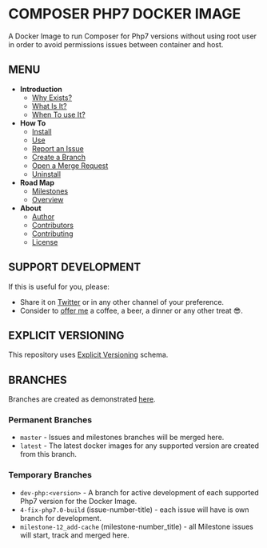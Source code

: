 # COMPOSER PHP7 DOCKER IMAGE

A Docker Image to run Composer for Php7 versions without using root user in order to avoid permissions issues between
container and host.


## MENU

* **Introduction**
    + [Why Exists?](https://gitlab.com/exadra37-docker-images/php7/composer/blob/master/docs/introduction/why_exists.md)
    + [What Is It?](https://gitlab.com/exadra37-docker-images/php7/composer/blob/master/docs/introduction/what_is_it.md)
    + [When To use It?](https://gitlab.com/exadra37-docker-images/php7/composer/blob/master/docs/introduction/when_to_use_it.md)
* **How To**
    + [Install](https://gitlab.com/exadra37-docker-images/php7/composer/blob/master/docs/how-to/install.md)
    + [Use](https://gitlab.com/exadra37-docker-images/php7/composer/blob/master/docs/how-to/use.md)
    + [Report an Issue](https://gitlab.com/exadra37-docker-images/php7/composer/blob/master/docs/how-to/create_an_issue.md)
    + [Create a Branch](https://gitlab.com/exadra37-docker-images/php7/composer/blob/master/docs/how-to/create_branches.md)
    + [Open a Merge Request](https://gitlab.com/exadra37-docker-images/php7/composer/blob/master/docs/how-to/create_a_merge_request.md)
    + [Uninstall](https://gitlab.com/exadra37-docker-images/php7/composer/blob/master/docs/how-to/uninstall.md)
* **Road Map**
    + [Milestones](https://gitlab.com/exadra37-docker-images/php7/composer/milestones)
    + [Overview](https://gitlab.com/exadra37-docker-images/php7/composer/boards)
* **About**
    + [Author](https://gitlab.com/exadra37-docker-images/php7/composer/AUTHOR.md)
    + [Contributors](https://gitlab.com/exadra37-docker-images/php7/composer/CONTRIBUTORS.md)
    + [Contributing](https://gitlab.com/exadra37-docker-images/php7/composer/CONTRIBUTING.md)
    + [License](https://gitlab.com/exadra37-docker-images/php7/composer/LICENSE)


## SUPPORT DEVELOPMENT

If this is useful for you, please:

* Share it on [Twitter](https://twitter.com/home?status=Try%20%23DockerPhp7Composer%20to%20manage%20dependencies%20with%20%23composer%20https%3A//gitlab.com/exadra37-docker-images/php7/composer%20by%20%40Exadra37%20%23phpapp%20%23php%20%23php7%20%23phpdeveloper%20%23laravel) or in any other channel of your preference.
* Consider to [offer me](https://www.paypal.me/exadra37) a coffee, a beer, a dinner or any other treat 😎.


## EXPLICIT VERSIONING

This repository uses [Explicit Versioning](https://gitlab.com/exadra37-versioning/explicit-versioning) schema.


## BRANCHES

Branches are created as demonstrated [here](docs/how-to/create_branches.md).

### Permanent Branches

* `master` - Issues and milestones branches will be merged here.
* `latest` - The latest docker images for any supported version are created from this branch.

### Temporary Branches

* `dev-php:<version>` - A branch for active development of each supported Php7 version for the Docker Image.
* `4-fix-php7.0-build` (issue-number-title) - each issue will have is own branch for development.
* `milestone-12_add-cache` (milestone-number_title) - all Milestone issues will start, track and merged here.
